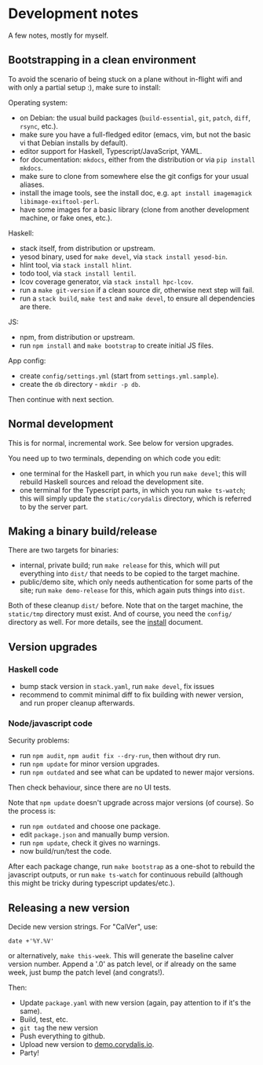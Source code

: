 # Development notes

A few notes, mostly for myself.

## Bootstrapping in a clean environment

To avoid the scenario of being stuck on a plane without in-flight wifi
and with only a partial setup :), make sure to install:

Operating system:

- on Debian: the usual build packages (`build-essential`, `git`,
  `patch`, `diff`, `rsync`, etc.).
- make sure you have a full-fledged editor (emacs, vim, but not the
  basic vi that Debian installs by default).
- editor support for Haskell, Typescript/JavaScript, YAML.
- for documentation: `mkdocs`, either from the distribution or via `pip
  install mkdocs`.
- make sure to clone from somewhere else the git configs for your usual
  aliases.
- install the image tools, see the install doc, e.g. `apt install
  imagemagick libimage-exiftool-perl`.
- have some images for a basic library (clone from another development
  machine, or fake ones, etc.).

Haskell:

- stack itself, from distribution or upstream.
- yesod binary, used for `make devel`, via `stack install yesod-bin`.
- hlint tool, via `stack install hlint`.
- todo tool, via `stack install lentil`.
- lcov coverage generator, via `stack install hpc-lcov`.
- run a `make git-version` if a clean source dir, otherwise next step
  will fail.
- run a `stack build`, `make test` and `make devel`, to ensure all
  dependencies are there.

JS:

- npm, from distribution or upstream.
- run `npm install` and `make bootstrap` to create initial JS files.

App config:

- create `config/settings.yml` (start from `settings.yml.sample`).
- create the `db` directory - `mkdir -p db`.

Then continue with next section.

## Normal development

This is for normal, incremental work. See below for version upgrades.

You need up to two terminals, depending on which code you edit:

- one terminal for the Haskell part, in which you run `make devel`; this will
  rebuild Haskell sources and reload the development site.
- one terminal for the Typescript parts, in which you run `make ts-watch`; this
  will simply update the `static/corydalis` directory, which is referred to by
  the server part.

## Making a binary build/release

There are two targets for binaries:

- internal, private build; run `make release` for this, which will put
  everything into `dist/` that needs to be copied to the target machine.
- public/demo site, which only needs authentication for some parts of the site;
  run `make demo-release` for this, which again puts things into `dist`.

Both of these cleanup `dist/` before. Note that on the target machine, the
`static/tmp` directory must exist. And of course, you need the `config/`
directory as well. For more details, see the [install](install.md) document.

## Version upgrades

### Haskell code

- bump stack version in `stack.yaml`, run `make devel`, fix issues
- recommend to commit minimal diff to fix building with newer version, and run
  proper cleanup afterwards.

### Node/javascript code

Security problems:

- run `npm audit`, `npm audit fix --dry-run`, then without dry run.
- run `npm update` for minor version upgrades.
- run `npm outdated` and see what can be updated to newer major versions.

Then check behaviour, since there are no UI tests.

Note that `npm update` doesn't upgrade across major versions (of course). So
the process is:

- run `npm outdated` and choose one package.
- edit `package.json` and manually bump version.
- run `npm update`, check it gives no warnings.
- now build/run/test the code.

After each package change, run `make bootstrap` as a one-shot to rebuild the
javascript outputs, or run `make ts-watch` for continuous rebuild (although this
might be tricky during typescript updates/etc.).

## Releasing a new version

Decide new version strings. For "CalVer", use:

```shell
date +'%Y.%V'
```

or alternatively, `make this-week`. This will generate the baseline calver
version number. Append a '.0' as patch level, or if already on the same week,
just bump the patch level (and congrats!).

Then:

- Update `package.yaml` with new version (again, pay attention to if it's the
  same).
- Build, test, etc.
- `git tag` the new version
- Push everything to github.
- Upload new version to [demo.corydalis.io](http://demo.corydalis.io).
- Party!

